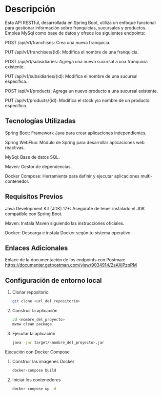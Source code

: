 # Descripción
Esta API RESTful, desarrollada en Spring Boot, utiliza un enfoque funcional para gestionar información sobre franquicias, sucursales y productos.
Emplea MySql como base de datos y ofrece los siguientes endpoints:

POST /api/v1/franchises: Crea una nueva franquicia.

PUT /api/v1/franchises/{id}: Modifica el nombre de una franquicia.

POST /api/v1/subsidiaries: Agrega una nueva sucursal a una franquicia existente.

PUT /api/v1/subsidiaries/{id}: Modifica el nombre de una sucursal específica.

POST /api/v1/products: Agrega un nuevo producto a una sucursal existente.

PUT /api/v1/products/{id}: Modifica el stock y/o nombre de un producto específico.

## Tecnologías Utilizadas

Spring Boot: Framework Java para crear aplicaciones independientes.

Spring WebFlux: Módulo de Spring para desarrollar aplicaciones web reactivas.

MySql: Base de datos SQL.

Maven: Gestor de dependencias.

Docker Compose: Herramienta para definir y ejecutar aplicaciones multi-contenedor.

## Requisitos Previos
Java Development Kit (JDK) 17+: Asegúrate de tener instalado el JDK compatible con Spring Boot.

Maven: Instala Maven siguiendo las instrucciones oficiales.

Docker: Descarga e instala Docker según tu sistema operativo.

## Enlaces Adicionales
Enlace de la documentación de los endpoints con Postman:
https://documenter.getpostman.com/view/9034914/2sAXjPzpPM

## Configuración de entorno local

1. Clonar repositorio
   ```bash
   git clone <url_del_repositorio>
3. Construir la aplicación
   ```bash
   cd <nombre_del_proyecto>
   mvnw clean package
   ```
5. Ejecutar la aplicación
   ```bash
   java -jar target/<nombre_del_proyecto>.jar

Ejecución con Docker Compose
1. Construir las imágenes Docker
   ```bash
   docker-compose build
3. Iniciar los contenedores
   ```bash
   docker-compose up -d
